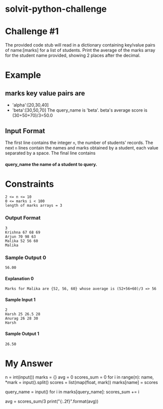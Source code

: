# solvit-python-challenge

# Challenge #1
The provided code stub will read in a dictionary containing key/value pairs of name:[marks] for a list of students. Print the average of the marks array for the student name provided, showing 2 places after the decimal.


# Example
## marks key value pairs are
- 'alpha':[20,30,40]
- 'beta':[30,50,70]
The query_name is 'beta'. beta's average score is
(30+50+70)/3=50.0

## Input Format
The first line contains the integer ```n```, the number of students' records. The next ```n```  lines contain the names and marks obtained by a student, each value separated by a space. The final line contains
#### query_name the name of a student to query.

# Constraints
``` 
2 <= n <= 10
0 <= marks i < 100
length of marks arrays = 3

```
### Output Format
```
3
Krishna 67 68 69
Arjun 70 98 63
Malika 52 56 60
Malika
```
### Sample Output 0
```
56.00
```
#### Explanation 0
```
Marks for Malika are {52, 56, 60} whose average is (52+56+60)/3 => 56
```
#### Sample Input 1
```
2
Harsh 25 26.5 28
Anurag 26 28 30
Harsh
```

#### Sample Output 1
```
26.50 
```
My Answer 
=========
n = int(input())
marks = {}
avg = 0
scores_sum = 0
for i in range(n):
    name, *mark = input().split()
    scores = list(map(float, mark))
    marks[name] = scores
   
query_name = input()
for i in marks[query_name]:
    scores_sum += i
    
avg = scores_sum/3
print("{:.2f}".format(avg))
